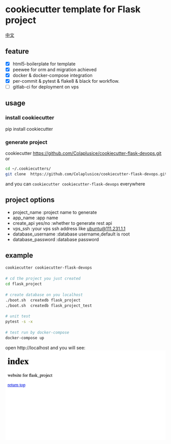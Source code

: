 #  cookiecutter template for Flask project

[中文](./readme_zh.md)

## feature

- [x]  html5-boilerplate for template
- [x]  peewee for orm and migration achieved 
- [x]  docker & docker-compose integration
- [x]  per-commit & pytest & flake8 & black for workflow.
- [ ]    gitlab-ci for deployment on vps 

## usage

### install cookiecutter
    
pip install cookiecutter

### generate project

cookiecutter <https://github.com/Colaplusice/cookiecutter-flask-devops.git>
or

```bash
cd ~/.cookiecutters/
git clone  https://github.com/Colaplusice/cookiecutter-flask-devops.git
```
and you can `cookiecutter cookiecutter-flask-devops` everywhere 

## project options

- project_name          :project name to generate
- app_name              :app name
- create_api  yes/no    :whether to generate rest api
- vps_ssh               :your vps ssh address like ubuntu@111.231.1.1
- database_username     :database username,default is root
- database_password     :database password

## example 

```bash
cookiecutter cookiecutter-flask-devops

# cd the project you just created
cd flask_project

# create database on you localhost 
./boot.sh  createdb flask_project
./boot.sh  createdb flask_project_test

# unit test
pytest -s -x

# test run by docker-compose
docker-compose up 

```

open http://localhost  and you will see:
 ![](./screen.png)